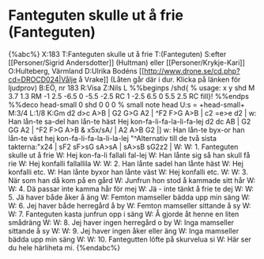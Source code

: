 # Fanteguten skulle ut å frie (Fanteguten)

{%abc%}
X:183
T:Fanteguten skulle ut å frie
T:(Fanteguten)
S:efter [[Personer/Sigrid Andersdotter]] (Hultman) eller [[Personer/Krykje-Kari]]
O:Hulteberg, Värmland
D:Ulrika Bodéns [[http://www.drone.se/cd.php?cd=DROCD024|Vålje å Vrake]] (Låten går där i dur. Klicka på länken för ljudprov)
B:EÖ, nr 183
R:Visa
Z:Nils L
%%beginps
/shd{	% usage: x y shd
	M 3.7 1.3 RM
	-1 2.5 -6.5 0 -5.5 -2.5 RC
	1 -2.5 6.5 0 5.5 2.5 RC fill}!
%%endps
%%deco head-small 0 shd 0 0 0	% small note head
U:s = +head-small+
M:3/4
L:1/8
K:Gm
d2 d>c A>B | G2 G>G A2 | ^F2 F>G A>B | c2 =e>e d2 |
w: Han lån-te sa-del han lån-te häst Hej kon-fa-li-fa-la-li-fa-lej
d2 dc AB | G2 GG A2 | ^F2 F>G A>B & x5x/sA/ | A2 A>B G2 |]
w: Han lån-te byx-or han lån-te väst hej kon-fa-li-fa-la-li-la-lej
"^Alternativ till de två sista takterna:"x24 | sF2 sF>sG sA>sA | sA>sB sG2z2 |
W: 
W: 1. Fanteguten skulle ut å frie
W: Hej kon-fa-li fallali fal-lej
W: Han lånte sig så han skull få rie
W: Hej konfalli fallallila
W: 
W: 2. Han lånte sadel han lånte häst
W: Hej konfalli etc.
W: Han lånte byxor han lånte väst
W: Hej konfalli etc.
W: 
W: 3. När som han då kom på en gård
W: Junfrun hon stod å kammade sitt hår
W: 
W: 4. Dä passar inte kamma hår för mej
W: Jä - inte tänkt å frie te dej
W: 
W: 5. Jä haver både åker å äng
W: Femton mamseller bädda upp min säng
W: 
W: 6. Jej haver både herregård å by
W: Femton mamseller sittande å sy
W: 
W: 7. Fanteguten kasta junfrun opp i säng
W: Å gjorde åt henne en liten smådräng
W: 
W: 8. Jej haver ingen herregård o by
W: Inga mamseller sittande å sy
W: 
W: 9. Jej haver ingen åker eller äng
W: Inga mamseller bädda upp min säng
W: 
W: 10. Fantegutten löfte på skurvelua si
W: Här ser du hele härliheta mi.
{%endabc%}
